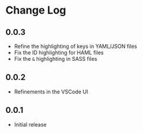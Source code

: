 # Change Log

## 0.0.3

* Refine the highlighting of keys in YAML/JSON files
* Fix the ID highlighting for HAML files
* Fix the `&` highlighting in SASS files

## 0.0.2

* Refinements in the VSCode UI

## 0.0.1

* Initial release
